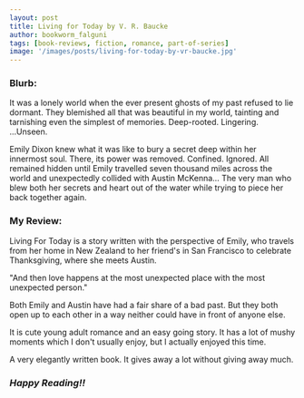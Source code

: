 ```yaml
---
layout: post
title: Living for Today by V. R. Baucke
author: bookworm_falguni
tags: [book-reviews, fiction, romance, part-of-series]
image: '/images/posts/living-for-today-by-vr-baucke.jpg'
---
```

### **Blurb:**
It was a lonely world when the ever present ghosts of my past refused to lie dormant.
They blemished all that was beautiful in my world, tainting and tarnishing even the simplest of memories.
Deep-rooted.
Lingering.
...Unseen.

Emily Dixon knew what it was like to bury a secret deep within her innermost soul.
There, its power was removed. Confined. Ignored.
All remained hidden until Emily travelled seven thousand miles across the world and unexpectedly collided with Austin McKenna… The very man who blew both her secrets and heart out of the water while trying to piece her back together again.

### **My Review:**
Living For Today is a story written with the perspective of Emily, who travels from her home in New Zealand to her friend's in San Francisco to celebrate Thanksgiving, where she meets Austin.

"And then love happens at the most unexpected place with the most unexpected person."

Both Emily and Austin have had a fair share of a bad past. But they both open up to each other in a way neither could have in front of anyone else.

It is cute young adult romance and an easy going story. It has a lot of mushy moments which I don't usually enjoy, but I actually enjoyed this time.

A very elegantly written book. It gives away a lot without giving away much.

### ***Happy Reading!!***
